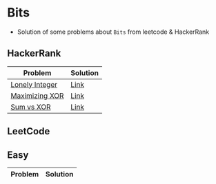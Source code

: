 # Bits
- Solution of some problems about  `Bits` from leetcode & HackerRank

<p>

## HackerRank
|Problem|Solution|
|-------|--------|
|[Lonely Integer](https://www.hackerrank.com/challenges/lonely-integer/problem)|[Link](/Bits/Solutions/HackerRank/lonely_integer.cpp)|
|[Maximizing XOR](https://www.hackerrank.com/challenges/maximizing-xor/problem)|[Link](/Bits/Solutions/HackerRank/Maximizing_XOR.cpp)|
|[Sum vs XOR](https://www.hackerrank.com/challenges/sum-vs-xor/problem)|[Link](/Bits/Solutions/HackerRank/sum_vs_xor.cpp)|

</p>

## LeetCode
<p>

## Easy
|Problem|Solution|
|-------|--------|


</p> 